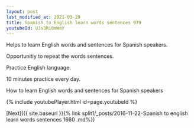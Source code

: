 ```yaml
---
layout: post
last_modified_at: 2021-03-29
title: Spanish to English learn words sentences 979 
youtubeId: UJs3Ri8mWoY
---
```

 
 
Helps to learn English words and sentences for Spanish speakers.

Opportunitiy to repeat the words sentences. 

Practice English language. 
 
10 minutes practice every day. 
 
How to learn English words and sentences for Spanish speakers 
 
{% include youtubePlayer.html id=page.youtubeId %}
 
 
[Next]({{ site.baseurl }}{% link  split1/_posts/2016-11-22-Spanish to english learn words sentences 1660 .md%})
 
